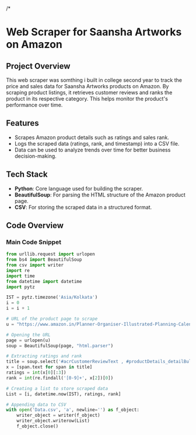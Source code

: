 /*
# Web Scraper for Saansha Artworks on Amazon

## Project Overview

This web scraper was somthing i built in college second year  to track the price and sales data for Saansha Artworks products on Amazon. By scraping product listings, it retrieves customer reviews and ranks the product in its respective category. This helps monitor the product's performance over time.

## Features

- Scrapes Amazon product details such as ratings and sales rank.
- Logs the scraped data (ratings, rank, and timestamp) into a CSV file.
- Data can be used to analyze trends over time for better business decision-making.

## Tech Stack

- **Python**: Core language used for building the scraper.
- **BeautifulSoup**: For parsing the HTML structure of the Amazon product page.
- **CSV**: For storing the scraped data in a structured format.

## Code Overview

### Main Code Snippet

```python
from urllib.request import urlopen
from bs4 import BeautifulSoup
from csv import writer
import re
import time
from datetime import datetime
import pytz

IST = pytz.timezone('Asia/Kolkata')
i = 0
i = i + 1

# URL of the product page to scrape
u = "https://www.amazon.in/Planner-Organiser-Illustrated-Planning-Calendar/dp/B08NZGGKTF/ref=sr_1_3?keywords=the+super+ultra+mega+planner+2022&qid=1640110651&sprefix=super+ultra+mega%2Caps%2C227&sr=8-3"

# Opening the URL
page = urlopen(u)
soup = BeautifulSoup(page, "html.parser")

# Extracting ratings and rank
title = soup.select('#acrCustomerReviewText , #productDetails_detailBullets_sections1 span span:nth-child(3)')
x = [span.text for span in title]
ratings = int(x[0][:3])
rank = int(re.findall('[0-9]+', x[2])[0])

# Creating a list to store scraped data
List = [i, datetime.now(IST), ratings, rank]

# Appending data to CSV
with open('Data.csv', 'a', newline='') as f_object:
    writer_object = writer(f_object)
    writer_object.writerow(List)
    f_object.close()
